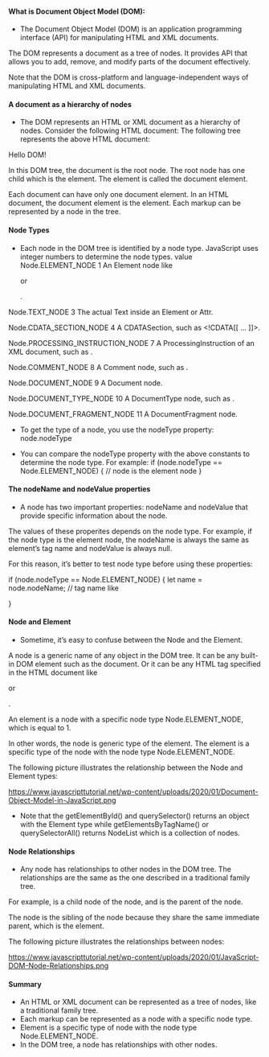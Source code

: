 #### What is Document Object Model (DOM):

- The Document Object Model (DOM) is an application programming interface (API) for manipulating HTML and XML documents.

The DOM represents a document as a tree of nodes. It provides API that allows you to add, remove, and modify parts of the document effectively.

Note that the DOM is cross-platform and language-independent ways of manipulating HTML and XML documents.

#### A document as a hierarchy of nodes

- The DOM represents an HTML or XML document as a hierarchy of nodes. Consider the following HTML document:
The following tree represents the above HTML document:

<html>
    <head>
        <title>JavaScript DOM</title>
    </head>
    <body>
        <p>Hello DOM!</p>
    </body>
</html>

In this DOM tree, the document is the root node. The root node has one child which is the <html> element. The <html> element is called the document element.

Each document can have only one document element. In an HTML document, the document element is the <html> element. Each markup can be represented by a node in the tree.

#### Node Types

- Each node in the DOM tree is identified by a node type. JavaScript uses integer numbers to determine the node types.
                   value
Node.ELEMENT_NODE	1	An Element node like <p> or <div>.

Node.TEXT_NODE	3	The actual Text inside an Element or Attr.

Node.CDATA_SECTION_NODE	4	A CDATASection, such as <!CDATA[[ … ]]>.

Node.PROCESSING_INSTRUCTION_NODE	7	A ProcessingInstruction of an XML document, such as <?xml-stylesheet … ?>.

Node.COMMENT_NODE	8	A Comment node, such as <!-- … -->.

Node.DOCUMENT_NODE	9	A Document node.

Node.DOCUMENT_TYPE_NODE	10	A DocumentType node, such as <!DOCTYPE html>.

Node.DOCUMENT_FRAGMENT_NODE	11	A DocumentFragment node.

- To get the type of a node, you use the nodeType property:
node.nodeType

- You can compare the nodeType property with the above constants to determine the node type. For example:
if (node.nodeType == Node.ELEMENT_NODE) {
    // node is the element node
}

#### The nodeName and nodeValue properties

- A node has two important properties: nodeName and nodeValue that provide specific information about the node.

The values of these properites depends on the node type. For example, if the node type is the element node, the nodeName is always the same as element’s tag name and nodeValue is always null.

For this reason, it’s better to test node type before using these properties:

if (node.nodeType == Node.ELEMENT_NODE) {
    let name = node.nodeName; // tag name like <p>
}

#### Node and Element

- Sometime, it’s easy to confuse between the Node and the Element.

A node is a generic name of any object in the DOM tree. It can be any built-in DOM element such as the document. Or it can be any HTML tag specified in the HTML document like <div> or <p>. 

An element is a node with a specific node type Node.ELEMENT_NODE, which is equal to 1.

In other words, the node is generic type of the element. The element is a specific type of the node with the node type Node.ELEMENT_NODE.

The following picture illustrates the relationship between the Node and Element types:

https://www.javascripttutorial.net/wp-content/uploads/2020/01/Document-Object-Model-in-JavaScript.png

- Note that the getElementById() and querySelector() returns an object with the Element type while getElementsByTagName() or querySelectorAll() returns NodeList which is a collection of nodes. 

#### Node Relationships

- Any node has relationships to other nodes in the DOM tree. The relationships are the same as the one described in a traditional family tree.

For example, <body> is a child node of the <html> node, and <html> is the parent of the <body> node.

The <body> node is the sibling of the <head> node because they share the same immediate parent, which is the <html> element.

The following picture illustrates the relationships between nodes:

https://www.javascripttutorial.net/wp-content/uploads/2020/01/JavaScript-DOM-Node-Relationships.png

#### Summary

- An HTML or XML document can be represented as a tree of nodes, like a traditional family tree.
- Each markup can be represented as a node with a specific node type.
- Element is a specific type of node with the node type Node.ELEMENT_NODE.
- In the DOM tree, a node has relationships with other nodes.



